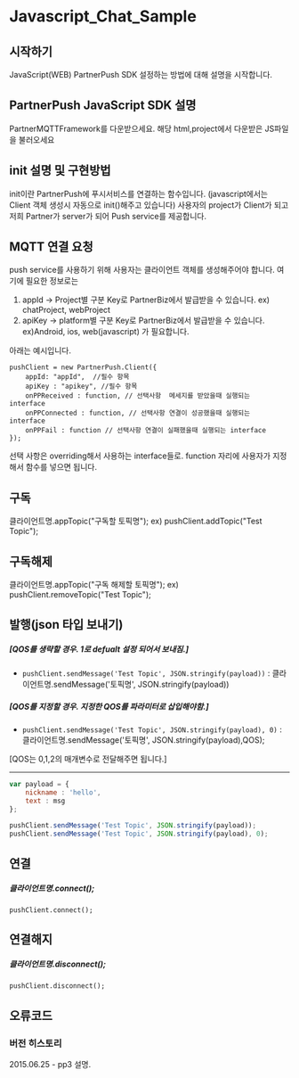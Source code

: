 # Javascript_Chat_Sample 

## 시작하기
JavaScript(WEB) PartnerPush SDK 설정하는 방법에 대해 설명을 시작합니다.

## PartnerPush JavaScript SDK 설명
PartnerMQTTFramework를 다운받으세요.
해당 html,project에서 다운받은 JS파일을 불러오세요

## init 설명 및 구현방법
init이란 PartnerPush에 푸시서비스를 연결하는 함수입니다. (javascript에서는 Client 객체 생성시 자동으로 init()해주고 있습니다)
사용자의 project가 Client가 되고 저희 Partner가 server가 되어 Push service를 제공합니다.

## MQTT 연결 요청
 
push service를 사용하기 위해 사용자는 클라이언트 객체를 생성해주어야 합니다. 
여기에 필요한 정보로는 

1. appId -> Project별 구분 Key로 PartnerBiz에서 발급받을 수 있습니다. ex) chatProject, webProject
2. apiKey -> platform별 구분 Key로 PartnerBiz에서 발급받을 수 있습니다. ex)Android, ios, web(javascript)
가 필요합니다.

아래는 예시입니다.

    pushClient = new PartnerPush.Client({
        appId: "appId",  //필수 항목
        apiKey : "apikey", //필수 항목
        onPPReceived : function, // 선택사항  메세지를 받았을때 실행되는 interface
        onPPConnected : function, // 선택사항 연결이 성공했을때 실행되는 interface
        onPPFail : function // 선택사항 연결이 실패했을때 실행되는 interface
	});
	
선택 사항은 overriding해서 사용하는 interface들로. function 자리에 사용자가 지정해서 함수를 넣으면 됩니다.


## 구독

클라이언트명.appTopic("구독할 토픽명");
ex)  pushClient.addTopic("Test Topic");
  
## 구독해제

클라이언트명.appTopic("구독 해제할 토픽명");
ex)  pushClient.removeTopic("Test Topic");

## 발행(json 타입 보내기)

##### [QOS를 생략할 경우. 1로 defualt 설정 되어서 보내짐.]

 -  `pushClient.sendMessage('Test Topic', JSON.stringify(payload))` : 클라이언트명.sendMessage('토픽명', JSON.stringify(payload))

##### [QOS를 지정할 경우. 지정한 QOS를 파라미터로 삽입해야함.]
 - `pushClient.sendMessage('Test Topic', JSON.stringify(payload), 0)` : 클라이언트명.sendMessage('토픽명', JSON.stringify(payload),QOS);
 
 [QOS는 0,1,2의 매개변수로 전달해주면 됩니다.]

- - -


``` javascript
var payload = {
    nickname : 'hello',
    text : msg
};

pushClient.sendMessage('Test Topic', JSON.stringify(payload));
pushClient.sendMessage('Test Topic', JSON.stringify(payload), 0);

```

## 연결
##### 클라이언트명.connect(); 
```
pushClient.connect();
```

## 연결해지
##### 클라이언트명.disconnect();

```
pushClient.disconnect();

```
## 오류코드

### 버전 히스토리

2015.06.25 - pp3 설명.
